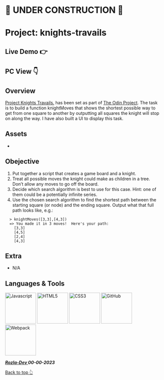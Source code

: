 # 🚫 UNDER CONSTRUCTION 🚫

# Project: knights-travails

## Live Demo 👉 

## PC View 👇


## Overview

[Project Knights Travails.](https://www.theodinproject.com/lessons/javascript-knights-travails#solutions) has been set as part of [The Odin Project](https://www.theodinproject.com/). The task is to build a function knightMoves that shows the shortest possible way to get from one square to another by outputting all squares the knight will stop on along the way. I have also built a UI to display this task.

## Assets

- 

## Obejective

1. Put together a script that creates a game board and a knight.
2. Treat all possible moves the knight could make as children in a tree. Don’t allow any moves to go off the board.
3. Decide which search algorithm is best to use for this case. Hint: one of them could be a potentially infinite series.
4. Use the chosen search algorithm to find the shortest path between the starting square (or node) and the ending square. Output what that full path looks like, e.g.:

```
  > knightMoves([3,3],[4,3])
  => You made it in 3 moves!  Here's your path:
    [3,3]
    [4,5]
    [2,4]
    [4,3]
```

## Extra
- N/A

## Languages & Tools

<a href="https://javascript.info/"><img width="100" alt="Javascript" src="https://cdn.jsdelivr.net/gh/devicons/devicon/icons/javascript/javascript-plain.svg" /></a> <a href="https://html.com/html5/"><img width="100" alt="HTML5" src="https://cdn.jsdelivr.net/gh/devicons/devicon/icons/html5/html5-plain-wordmark.svg" /></a> <a href="https://css3.com/"><img width="100" alt="CSS3" src="https://cdn.jsdelivr.net/gh/devicons/devicon/icons/css3/css3-plain-wordmark.svg" /></a> <img width="100" alt="GitHub" src="https://cdn.jsdelivr.net/gh/devicons/devicon/icons/git/git-original.svg" /> <img alt="Webpack" src="https://cdn.jsdelivr.net/gh/devicons/devicon/icons/webpack/webpack-original.svg" width="100" />
          


***<a href="https://twitter.com/Crypto_Rozla"> Rozla-Dev </a> 00-00-2023***


[Back to top 👆](#project-knights-travails)